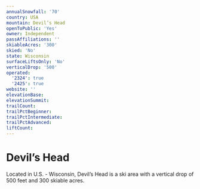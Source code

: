 ```yaml
---
annualSnowfall: '70'
country: USA
mountain: Devil’s Head
openToPublic: 'Yes'
owner: Independent
passAffiliations: ''
skiableAcres: '300'
skied: 'No'
state: Wisconsin
surfaceLiftsOnly: 'No'
verticalDrop: '500'
operated:
  '2324': true
  '2425': true
website: ''
elevationBase:
elevationSummit:
trailCount:
trailPctBeginner:
trailPctIntermediate:
trailPctAdvanced:
liftCount:
---
```



# Devil’s Head

Located in U.S. - Wisconsin, Devil’s Head is a ski area with a vertical drop of 500 feet and 300 skiable acres.
